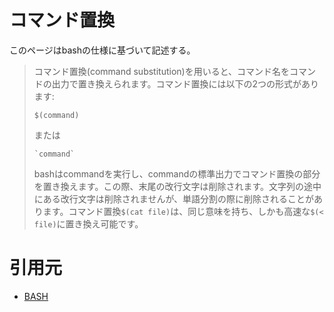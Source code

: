 # コマンド置換

このページはbashの仕様に基づいて記述する。

> コマンド置換(command substitution)を用いると、コマンド名をコマンドの出力で置き換えられます。コマンド置換には以下の2つの形式があります:
>
> `$(command)`
>
> または
>
> `` `command` ``
>
> bashはcommandを実行し、commandの標準出力でコマンド置換の部分を置き換えます。この際、末尾の改行文字は削除されます。文字列の途中にある改行文字は削除されませんが、単語分割の際に削除されることがあります。コマンド置換`$(cat file)`は、同じ意味を持ち、しかも高速な`$(< file)`に置き換え可能です。

# 引用元

- [BASH](https://linuxjm.osdn.jp/html/GNU_bash/man1/bash.1.html)
